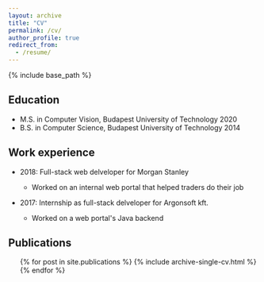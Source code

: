```yaml
---
layout: archive
title: "CV"
permalink: /cv/
author_profile: true
redirect_from:
  - /resume/
---
```


{% include base_path %}

Education
-------
* M.S. in Computer Vision, Budapest University of Technology 2020
* B.S. in Computer Science, Budapest University of Technology 2014

Work experience
-------
* 2018: Full-stack web delveloper for Morgan Stanley
  * Worked on an internal web portal that helped traders do their job

* 2017: Internship as full-stack delveloper for Argonsoft kft.
  * Worked on a web portal's Java backend

Publications
--------
  <ul>{% for post in site.publications %}
    {% include archive-single-cv.html %}
  {% endfor %}</ul>
